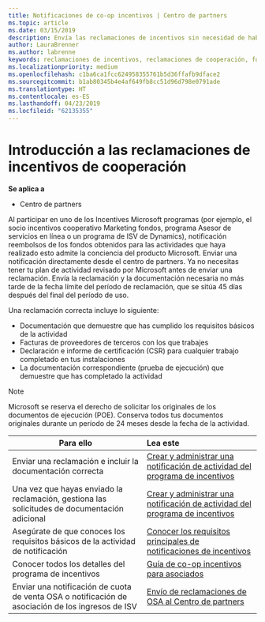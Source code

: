 ```yaml
---
title: Notificaciones de co-op incentivos | Centro de partners
ms.topic: article
ms.date: 03/15/2019
description: Envía las reclamaciones de incentivos sin necesidad de haber revisado antes tu plan de actividad.
author: LauraBrenner
ms.author: labrenne
keywords: reclamaciones de incentivos, reclamaciones de cooperación, fondos de cooperación
ms.localizationpriority: medium
ms.openlocfilehash: c1ba6ca1fcc624958355761b5d36ffafb9dface2
ms.sourcegitcommit: b1ab80345b4e4af649fb8cc51d96d798e0791ade
ms.translationtype: HT
ms.contentlocale: es-ES
ms.lasthandoff: 04/23/2019
ms.locfileid: "62135355"
---
```

# <a name="incentives-co-op-claims-overview"></a>Introducción a las reclamaciones de incentivos de cooperación

**Se aplica a**

- Centro de partners

Al participar en uno de los Incentives Microsoft programas (por ejemplo, el socio incentivos cooperativo Marketing fondos, programa Asesor de servicios en línea o un programa de ISV de Dynamics), notificación reembolsos de los fondos obtenidos para las actividades que haya realizado esto admite la conciencia del producto Microsoft. Enviar una notificación directamente desde el centro de partners. Ya no necesitas tener tu plan de actividad revisado por Microsoft antes de enviar una reclamación. Envía la reclamación y la documentación necesaria no más tarde de la fecha límite del período de reclamación, que se sitúa 45 días después del final del período de uso. 

Una reclamación correcta incluye lo siguiente:

- Documentación que demuestre que has cumplido los requisitos básicos de la actividad
- Facturas de proveedores de terceros con los que trabajes
- Declaración e informe de certificación (CSR) para cualquier trabajo completado en tus instalaciones
- La documentación correspondiente (prueba de ejecución) que demuestre que has completado la actividad 

>[!NOTE]
>Microsoft se reserva el derecho de solicitar los originales de los documentos de ejecución (POE). Conserva todos tus documentos originales durante un período de 24 meses desde la fecha de la actividad. 

|**Para ello**   |**Lea este**   |
|-----------------|:--------------------------------------|
|Enviar una reclamación e incluir la documentación correcta|[Crear y administrar una notificación de actividad del programa de incentivos](create-incentives-claims.md)|
|Una vez que hayas enviado la reclamación, gestiona las solicitudes de documentación adicional|[Crear y administrar una notificación de actividad del programa de incentivos](create-incentives-claims.md)  |
|Asegúrate de que conoces los requisitos básicos de la actividad de notificación|[Conocer los requisitos principales de notificaciones de incentivos](core-requirements.md)   |
|Conocer todos los detalles del programa de incentivos|[Guía de co-op incentivos para asociados](https://assets.microsoft.com/coop-guidebook.pdf)
|Enviar una notificación de cuota de venta OSA o notificación de asociación de los ingresos de ISV |[Envío de reclamaciones de OSA al Centro de partners](submit-osa-claim.md)|
                                                                                 
                                   